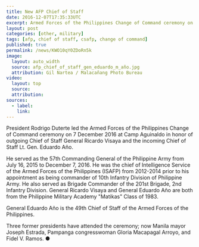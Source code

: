 ```yaml
---
title: New AFP Chief of Staff
date: 2016-12-07T17:35:33UTC
excerpt: Armed Forces of the Philippines Change of Command ceremony on 7 December 2016 at Camp Aguinaldo in honor of outgoing Chief of Staff General Ricardo Visaya and the incoming Chief of Staff Lt. Gen. Eduardo Año.
layout: post
categories: [other, military]
tags: [afp, chief of staff, csafp, change of command]
published: true
permalink: /news/KWO10qY0ZDoRn5k
image:
  layout: auto_width
  source: afp_chief_of_staff_gen_eduardo_m_año.jpg
  attribution: Gil Nartea / Malacañang Photo Bureau
video:
  layout: top
  source: 
  attribution: 
sources:
  - label:
    link:
---
```


President Rodrigo Duterte led the Armed Forces of the Philippines Change of Command ceremony on 7 December 2016 at Camp Aguinaldo in honor of outgoing Chief of Staff General Ricardo Visaya and the incoming Chief of Staff Lt. Gen. Eduardo Año.

He served as the 57th Commanding General of the Philippine Army from July 16, 2015 to December 7, 2016.
He was the chief of Intelligence Service of the Armed Forces of the Philippines (ISAFP) from 2012-2014 prior to his appointment as being commander of 10th Infantry Division of Philippine Army.
He also served as Brigade Commander of the 201st Brigade, 2nd Infantry Division.
General Ricardo Visaya and General Eduardo Año are both from the Philippine Military Academy "Matikas" Class of 1983.

General Eduardo Año is the 49th Chief of Staff of the Armed Forces of the Philippines.

Three former presidents have attended the ceremony; now Manila mayor Joseph Estrada, Pampanga congresswoman Gloria Macapagal Arroyo, and Fidel V. Ramos.
&#x25cf;
